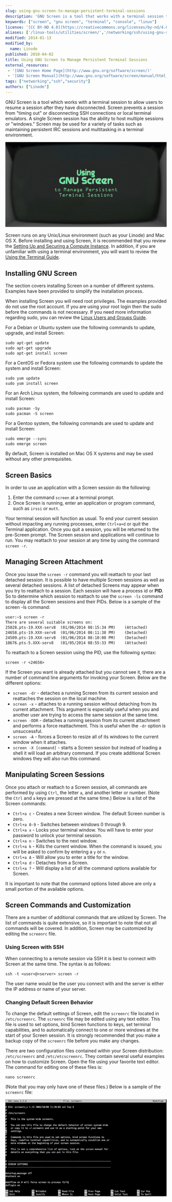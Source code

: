 ```yaml
---
slug: using-gnu-screen-to-manage-persistent-terminal-sessions
description: 'GNU Screen is a tool that works with a terminal session to allow a user to resume that session once they have disconnected. This guide shows how to use this tool.'
keywords: ["screen", "gnu screen", "terminal", "console", "linux"]
license: '[CC BY-ND 4.0](https://creativecommons.org/licenses/by-nd/4.0)'
aliases: ['/linux-tools/utilities/screen/','/networking/ssh/using-gnu-screen-to-manage-persistent-terminal-sessions/']
modified: 2014-01-13
modified_by:
  name: Linode
published: 2010-04-02
title: Using GNU Screen to Manage Persistent Terminal Sessions
external_resources:
 - '[GNU Screen Home Page](http://www.gnu.org/software/screen/)'
 - '[GNU Screen Manual](http://www.gnu.org/software/screen/manual/html_node/index.html)'
tags: ["networking","ssh","security"]
authors: ["Linode"]
---
```


GNU Screen is a tool which works with a terminal session to allow users to resume a session after they have disconnected. Screen prevents a session from "timing out" or disconnecting SSH connections or local terminal emulators. A single Screen session has the ability to host multiple sessions or "windows." Screen may be used for a variety of tasks such as maintaining persistent IRC sessions and multitasking in a terminal environment.

![Using GNU Screen to Manage Persistent Terminal Sessions](gnu-screen.png "Using GNU Screen to Manage Persistent Terminal Sessions")

Screen runs on any Unix/Linux environment (such as your Linode) and Mac OS X. Before installing and using Screen, it is recommended that you review the [Setting Up and Securing a Compute Instance](/docs/products/compute/compute-instances/guides/set-up-and-secure/). In addition, if you are unfamiliar with using a terminal environment, you will want to review the [Using the Terminal Guide](/docs/guides/using-the-terminal/).

## Installing GNU Screen

The section covers installing Screen on a number of different systems. Examples have been provided to simplify the installation process.

When installing Screen you will need root privileges. The examples provided do not use the root account. If you are using your root login then the sudo before the commands is not necessary. If you need more information regarding sudo, you can review the [Linux Users and Groups Guide](/docs/guides/linux-users-and-groups/).

For a Debian or Ubuntu system use the following commands to update, upgrade, and install Screen:

    sudo apt-get update
    sudo apt-get upgrade
    sudo apt-get install screen

For a CentOS or Fedora system use the following commands to update the system and install Screen:

    sudo yum update
    sudo yum install screen

For an Arch Linux system, the following commands are used to update and install Screen:

    sudo pacman -Sy
    sudo pacman -S screen

For a Gentoo system, the following commands are used to update and install Screen:

    sudo emerge --sync
    sudo emerge screen

By default, Screen is installed on Mac OS X systems and may be used without any other prerequisites.

## Screen Basics

In order to use an application with a Screen session do the following:

1.  Enter the command `screen` at a terminal prompt.
2.  Once Screen is running, enter an application or program command, such as `irssi` or `mutt`.

Your terminal session will function as usual. To end your current session without impacting any running processes, enter `Ctrl+a+d` or quit the Terminal application. Once you quit a session, you will be returned to the pre-Screen prompt. The Screen session and applications will continue to run. You may reattach to your session at any time by using the command `screen -r`.

## Managing Screen Attachment

Once you issue the `screen -r` command you will reattach to your last detached session. It is possible to have multiple Screen sessions as well as several detached sessions. A list of detached Screens may appear when you try to reattach to a session. Each session will have a process id or **PID**. So to determine which session to reattach to use the `screen -ls` command to display all the Screen sessions and their PIDs. Below is a sample of the screen -ls command:

    user:~$ screen -r
    There are several suitable screens on:
    25028.pts-19.XXX-serv8  (01/06/2014 08:15:34 PM)    (Attached)
    24658.pts-19.XXX-serv8  (01/06/2014 08:11:38 PM)    (Detached)
    24509.pts-19.XXX-serv8  (01/06/2014 08:10:00 PM)    (Detached)
    18676.pts-5.XXX-serv8   (01/05/2014 08:55:33 PM)    (Attached)

To reattach to a Screen session using the PID, use the following syntax:

    screen -r <24658>

If the Screen you want is already attached but you cannot see it, there are a number of command line arguments for invoking your Screen. Below are the different options:

-   `screen -dr` - detaches a running Screen from its current session and reattaches the session on the local machine.
-   `screen -x` - attaches to a running session without detaching from its current attachment. This argument is especially useful when you and another user are trying to access the same session at the same time.
-   `screen -DDR` - detaches a running session from its current attachment and performs a force reattachment. This is useful when the `-dr` option is unsuccessful.
-   `screen -A` - forces a Screen to resize all of its windows to the current window when it attaches.
-   `screen -X [command]` - starts a Screen session but instead of loading a shell it will load an arbitrary command. If you create additional Screen windows they will also run this command.

## Manipulating Screen Sessions

Once you attach or reattach to a Screen session, all commands are performed by using `Ctrl`, the letter `a`, and another letter or number. (Note the `Ctrl` and `a` keys are pressed at the same time.) Below is a list of the Screen commands:

-   `Ctrl+a c` - Creates a new Screen window. The default Screen number is zero.
-   `Ctrl+a 0-9` - Switches between windows 0 through 9.
-   `Ctrl+a x` - Locks your terminal window. You will have to enter your password to unlock your terminal session.
-   `Ctrl+a n` - Switches to the next window.
-   `Ctrl+a k` - Kills the current window. When the command is issued, you will be asked to confirm by entering a `y` or `n`.
-   `Ctrl+a A` - Will allow you to enter a title for the window.
-   `Ctrl+a d` - Detaches from a Screen.
-   `Ctrl+a ?` - Will display a list of all the command options available for Screen.

It is important to note that the command options listed above are only a small portion of the available options.

## Screen Commands and Customization

There are a number of additional commands that are utilized by Screen. The list of commands is quite extensive, so it is important to note that not all commands will be covered. In addition, Screen may be customized by editing the `screenrc` file.

### Using Screen with SSH

When connecting to a remote session via SSH it is best to connect with Screen at the same time. The syntax is as follows:

    ssh -t <user>@<server> screen -r

The user name would be the user you connect with and the server is either the IP address or name of your server.

### Changing Default Screen Behavior

To change the default settings of Screen, edit the `screenrc` file located in `/etc/screenrc`. The `screenrc` file may be edited using any text editor. This file is used to set options, bind Screen functions to keys, set terminal capabilities, and to automatically connect to one or more windows at the start of your Screen session. It is strongly recommended that you make a backup copy of the `screenrc` file before you make any changes.

There are two configuration files contained within your Screen distribution: `/etc/screenrc` and `/etc/etcscreenrc`. They contain several useful examples on how to customize Screen. Open the file using your favorite text editor. The command for editing one of these files is:

    nano screenrc

(Note that you may only have one of these files.) Below is a sample of the `screenrc` file:

![Sample screenrc file.](1497-screenrc-resized.png)
